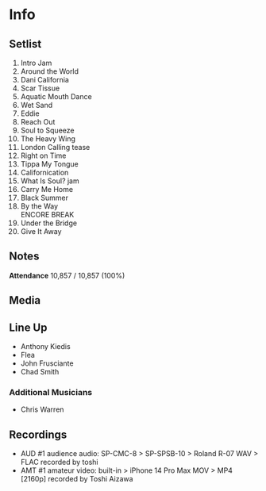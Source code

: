 # Info

## Setlist

1. Intro Jam
2. Around the World
3. Dani California
4. Scar Tissue
5. Aquatic Mouth Dance
6. Wet Sand
7. Eddie
8. Reach Out
9. Soul to Squeeze
10. The Heavy Wing
11. London Calling tease
12. Right on Time
13. Tippa My Tongue
14. Californication
15. What Is Soul? jam
16. Carry Me Home
17. Black Summer
18. By the Way
<br> ENCORE BREAK
19. Under the Bridge
20. Give It Away

## Notes

**Attendance** 10,857 / 10,857 (100%)

## Media 

## Line Up

* Anthony Kiedis
* Flea
* John Frusciante
* Chad Smith

### Additional Musicians

* Chris Warren

## Recordings

* AUD #1 audience audio: SP-CMC-8 > SP-SPSB-10 > Roland R-07 WAV > FLAC recorded by toshi
* AMT #1 amateur video: built-in > iPhone 14 Pro Max MOV > MP4 [2160p] recorded by Toshi Aizawa

